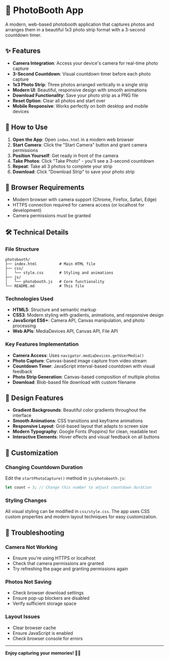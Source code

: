 # 📸 PhotoBooth App

A modern, web-based photobooth application that captures photos and arranges them in a beautiful 1x3 photo strip format with a 3-second countdown timer.

## ✨ Features

- **Camera Integration**: Access your device's camera for real-time photo capture
- **3-Second Countdown**: Visual countdown timer before each photo capture
- **1x3 Photo Strip**: Three photos arranged vertically in a single strip
- **Modern UI**: Beautiful, responsive design with smooth animations
- **Download Functionality**: Save your photo strip as a PNG file
- **Reset Option**: Clear all photos and start over
- **Mobile Responsive**: Works perfectly on both desktop and mobile devices

## 🚀 How to Use

1. **Open the App**: Open `index.html` in a modern web browser
2. **Start Camera**: Click the "Start Camera" button and grant camera permissions
3. **Position Yourself**: Get ready in front of the camera
4. **Take Photos**: Click "Take Photo" - you'll see a 3-second countdown
5. **Repeat**: Take all 3 photos to complete your strip
6. **Download**: Click "Download Strip" to save your photo strip

## 📱 Browser Requirements

- Modern browser with camera support (Chrome, Firefox, Safari, Edge)
- HTTPS connection required for camera access (or localhost for development)
- Camera permissions must be granted

## 🛠️ Technical Details

### File Structure
```
photobooth/
├── index.html          # Main HTML file
├── css/
│   └── style.css       # Styling and animations
├── js/
│   └── photobooth.js   # Core functionality
└── README.md           # This file
```

### Technologies Used
- **HTML5**: Structure and semantic markup
- **CSS3**: Modern styling with gradients, animations, and responsive design
- **JavaScript ES6+**: Camera API, Canvas manipulation, and photo processing
- **Web APIs**: MediaDevices API, Canvas API, File API

### Key Features Implementation
- **Camera Access**: Uses `navigator.mediaDevices.getUserMedia()`
- **Photo Capture**: Canvas-based image capture from video stream
- **Countdown Timer**: JavaScript interval-based countdown with visual feedback
- **Photo Strip Generation**: Canvas-based composition of multiple photos
- **Download**: Blob-based file download with custom filename

## 🎨 Design Features

- **Gradient Backgrounds**: Beautiful color gradients throughout the interface
- **Smooth Animations**: CSS transitions and keyframe animations
- **Responsive Layout**: Grid-based layout that adapts to screen size
- **Modern Typography**: Google Fonts (Poppins) for clean, readable text
- **Interactive Elements**: Hover effects and visual feedback on all buttons

## 🔧 Customization

### Changing Countdown Duration
Edit the `startPhotoCapture()` method in `js/photobooth.js`:
```javascript
let count = 3; // Change this number to adjust countdown duration
```

### Styling Changes
All visual styling can be modified in `css/style.css`. The app uses CSS custom properties and modern layout techniques for easy customization.

## 🚨 Troubleshooting

### Camera Not Working
- Ensure you're using HTTPS or localhost
- Check that camera permissions are granted
- Try refreshing the page and granting permissions again

### Photos Not Saving
- Check browser download settings
- Ensure pop-up blockers are disabled
- Verify sufficient storage space

### Layout Issues
- Clear browser cache
- Ensure JavaScript is enabled
- Check browser console for errors


---

**Enjoy capturing your memories! 📸✨** 
